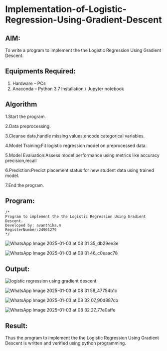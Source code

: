 # Implementation-of-Logistic-Regression-Using-Gradient-Descent

## AIM:
To write a program to implement the the Logistic Regression Using Gradient Descent.

## Equipments Required:
1. Hardware – PCs
2. Anaconda – Python 3.7 Installation / Jupyter notebook

## Algorithm
1.Start the program.

2.Data preprocessing.

3.Cleanse data,handle missing values,encode categorical variables.

4.Model Training:Fit logistic regression model on preprocessed data.

5.Model Evaluation:Assess model performance using metrics like accuracy precision,recall

6.Prediction:Predict placement status for new student data using trained model.

7.End the program.

 
 

## Program:
```
/*
Program to implement the the Logistic Regression Using Gradient Descent.
Developed by: avanthika.m
RegisterNumber:24901279  
*/
```
![WhatsApp Image 2025-01-03 at 08 31 35_db29ee3e](https://github.com/user-attachments/assets/310c703a-9a57-4f55-aa27-80127a83d6fe)

![WhatsApp Image 2025-01-03 at 08 31 46_c0eaac78](https://github.com/user-attachments/assets/2aa2ee83-d47f-47e9-a795-aae1cede845b)


## Output:
![logistic regression using gradient descent](sam.png)

![WhatsApp Image 2025-01-03 at 08 31 58_47754b1c](https://github.com/user-attachments/assets/d6139e16-c524-48ba-bdc3-d8120d5485d4)

![WhatsApp Image 2025-01-03 at 08 32 07_90d887cb](https://github.com/user-attachments/assets/2c5e6a08-9166-4171-9db6-41574f175dd9)

![WhatsApp Image 2025-01-03 at 08 32 27_77e0affe](https://github.com/user-attachments/assets/8b4288c2-fac9-491a-852e-e210444429de)



## Result:
Thus the program to implement the the Logistic Regression Using Gradient Descent is written and verified using python programming.

